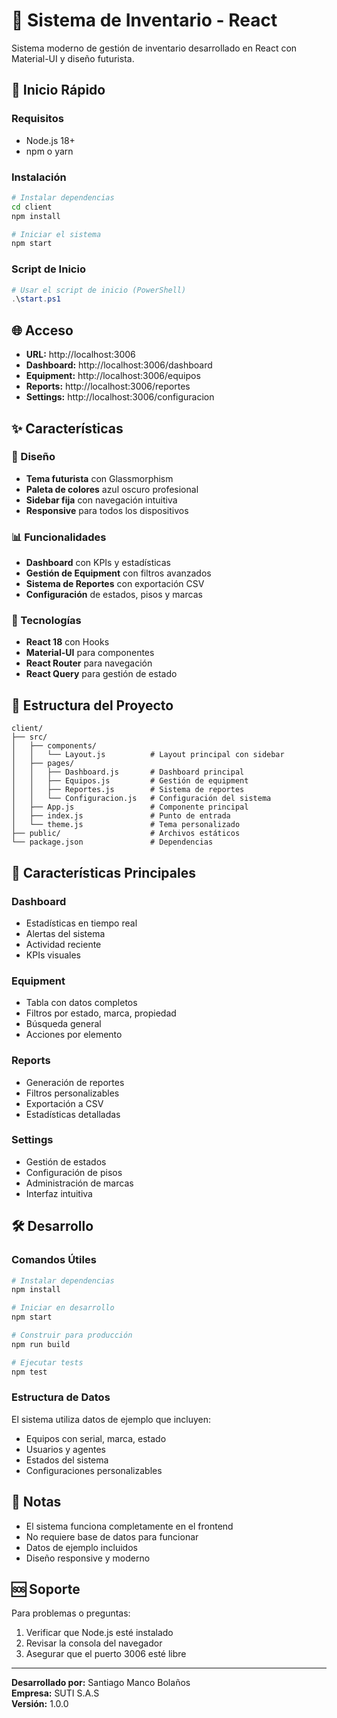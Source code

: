 # 🏢 Sistema de Inventario - React

Sistema moderno de gestión de inventario desarrollado en React con Material-UI y diseño futurista.

## 🚀 Inicio Rápido

### Requisitos
- Node.js 18+
- npm o yarn

### Instalación
```bash
# Instalar dependencias
cd client
npm install

# Iniciar el sistema
npm start
```

### Script de Inicio
```powershell
# Usar el script de inicio (PowerShell)
.\start.ps1
```

## 🌐 Acceso
- **URL:** http://localhost:3006
- **Dashboard:** http://localhost:3006/dashboard
- **Equipment:** http://localhost:3006/equipos
- **Reports:** http://localhost:3006/reportes
- **Settings:** http://localhost:3006/configuracion

## ✨ Características

### 🎨 Diseño
- **Tema futurista** con Glassmorphism
- **Paleta de colores** azul oscuro profesional
- **Sidebar fija** con navegación intuitiva
- **Responsive** para todos los dispositivos

### 📊 Funcionalidades
- **Dashboard** con KPIs y estadísticas
- **Gestión de Equipment** con filtros avanzados
- **Sistema de Reportes** con exportación CSV
- **Configuración** de estados, pisos y marcas

### 🔧 Tecnologías
- **React 18** con Hooks
- **Material-UI** para componentes
- **React Router** para navegación
- **React Query** para gestión de estado

## 📁 Estructura del Proyecto

```
client/
├── src/
│   ├── components/
│   │   └── Layout.js          # Layout principal con sidebar
│   ├── pages/
│   │   ├── Dashboard.js       # Dashboard principal
│   │   ├── Equipos.js         # Gestión de equipment
│   │   ├── Reportes.js        # Sistema de reportes
│   │   └── Configuracion.js   # Configuración del sistema
│   ├── App.js                 # Componente principal
│   ├── index.js               # Punto de entrada
│   └── theme.js               # Tema personalizado
├── public/                    # Archivos estáticos
└── package.json               # Dependencias
```

## 🎯 Características Principales

### Dashboard
- Estadísticas en tiempo real
- Alertas del sistema
- Actividad reciente
- KPIs visuales

### Equipment
- Tabla con datos completos
- Filtros por estado, marca, propiedad
- Búsqueda general
- Acciones por elemento

### Reports
- Generación de reportes
- Filtros personalizables
- Exportación a CSV
- Estadísticas detalladas

### Settings
- Gestión de estados
- Configuración de pisos
- Administración de marcas
- Interfaz intuitiva

## 🛠️ Desarrollo

### Comandos Útiles
```bash
# Instalar dependencias
npm install

# Iniciar en desarrollo
npm start

# Construir para producción
npm run build

# Ejecutar tests
npm test
```

### Estructura de Datos
El sistema utiliza datos de ejemplo que incluyen:
- Equipos con serial, marca, estado
- Usuarios y agentes
- Estados del sistema
- Configuraciones personalizables

## 📝 Notas
- El sistema funciona completamente en el frontend
- No requiere base de datos para funcionar
- Datos de ejemplo incluidos
- Diseño responsive y moderno

## 🆘 Soporte
Para problemas o preguntas:
1. Verificar que Node.js esté instalado
2. Revisar la consola del navegador
3. Asegurar que el puerto 3006 esté libre

---

**Desarrollado por:** Santiago Manco Bolaños  
**Empresa:** SUTI S.A.S  
**Versión:** 1.0.0 